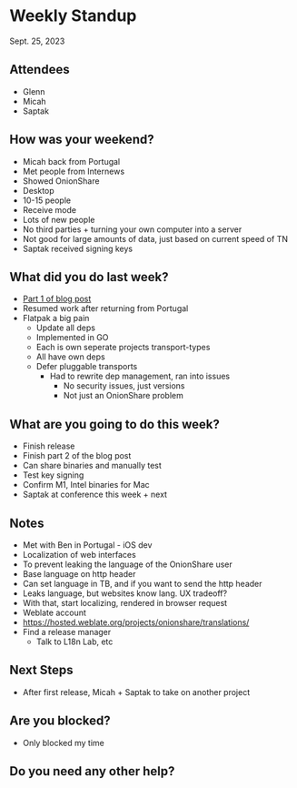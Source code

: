 # Weekly Standup
Sept. 25, 2023

## Attendees
- Glenn
- Micah
- Saptak

## How was your weekend?
- Micah back from Portugal
- Met people from Internews
- Showed OnionShare
- Desktop
- 10-15 people
- Receive mode
- Lots of new people 
- No third parties + turning your own computer into a server
- Not good for large amounts of data, just based on current speed of TN
- Saptak received signing keys

## What did you do last week?
- [Part 1 of blog post](https://micahflee.com/2023/09/what-goes-into-making-an-onionshare-release/)
- Resumed work after returning from Portugal
- Flatpak a big pain
  - Update all deps
  - Implemented in GO
  - Each is own seperate projects transport-types
  - All have own deps
  - Defer pluggable transports
     - Had to rewrite dep management, ran into issues
        - No security issues, just versions
        - Not just an OnionShare problem

## What are you going to do this week?
- Finish release
- Finish part 2 of the blog post
- Can share binaries and manually test 
- Test key signing
- Confirm M1, Intel binaries for Mac
- Saptak at conference this week + next

## Notes
- Met with Ben in Portugal - iOS dev
- Localization of web interfaces 
- To prevent leaking the language of the OnionShare user
- Base language on http header
- Can set language in TB, and if you want to send the http header
- Leaks language, but websites know lang. UX tradeoff?
- With that, start localizing, rendered in browser request
- Weblate account
- https://hosted.weblate.org/projects/onionshare/translations/
- Find a release manager 
   - Talk to L18n Lab, etc

## Next Steps
- After first release, Micah + Saptak to take on another project

## Are you blocked?
- Only blocked my time

## Do you need any other help?
